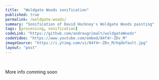 ```yaml
---
title:  "Woldgate Woods sonification"
published: true
permalink: /woldgate-woods/
summary: "Sonification of David Hockney's Woldgate Woods painting"
tags: [processing, sonification]
codeLink: "https://github.com/andreugrimalt/woldgateWoods"
codeVideo: "https://www.youtube.com/embed/84f4r-ZDv_M"
imageSource: "https://i.ytimg.com/vi/84f4r-ZDv_M/hqdefault.jpg"
layout: "post"
---
```


<br/>
<p>More info comming soon</p>
